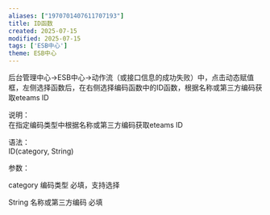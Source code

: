 ```yaml
---
aliases: ["1970701407611707193"]
title: ID函数
created: 2025-07-15
modified: 2025-07-15
tags: ['ESB中心']
theme: ESB中心
---
```


后台管理中心->ESB中心->动作流（或接口信息的成功失败）中，点击动态赋值框，左侧选择函数后，在右侧选择编码函数中的ID函数，根据名称或第三方编码获取eteams ID

说明：  
在指定编码类型中根据名称或第三方编码获取eteams ID

语法：  
ID(category, String)

参数：

category 编码类型 必填，支持选择

String 名称或第三方编码 必填